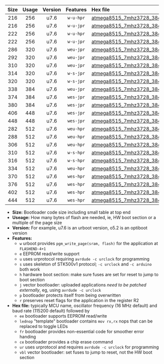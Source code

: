 |Size|Usage|Version|Features|Hex file|
|:-:|:-:|:-:|:-:|:--|
|216|256|u7.6|`w-u-hpr`|[atmega8515_7mhz3728_38400bps_ur.hex](https://raw.githubusercontent.com/stefanrueger/urboot/main//atmega8515_7mhz3728_38400bps_ur.hex)|
|216|256|u7.6|`w-u-jpr`|[atmega8515_7mhz3728_38400bps_ur_vbl.hex](https://raw.githubusercontent.com/stefanrueger/urboot/main//atmega8515_7mhz3728_38400bps_ur_vbl.hex)|
|222|256|u7.6|`w-u-hpr`|[atmega8515_7mhz3728_38400bps_lednop_ur.hex](https://raw.githubusercontent.com/stefanrueger/urboot/main//atmega8515_7mhz3728_38400bps_lednop_ur.hex)|
|222|256|u7.6|`w-u-jpr`|[atmega8515_7mhz3728_38400bps_lednop_ur_vbl.hex](https://raw.githubusercontent.com/stefanrueger/urboot/main//atmega8515_7mhz3728_38400bps_lednop_ur_vbl.hex)|
|286|320|u7.6|`weu-jpr`|[atmega8515_7mhz3728_38400bps_ee_ur_vbl.hex](https://raw.githubusercontent.com/stefanrueger/urboot/main//atmega8515_7mhz3728_38400bps_ee_ur_vbl.hex)|
|292|320|u7.6|`weu-jpr`|[atmega8515_7mhz3728_38400bps_ee_lednop_ur_vbl.hex](https://raw.githubusercontent.com/stefanrueger/urboot/main//atmega8515_7mhz3728_38400bps_ee_lednop_ur_vbl.hex)|
|310|320|u7.6|`weu-jpr`|[atmega8515_7mhz3728_38400bps_ee_lednop_fr_ur_vbl.hex](https://raw.githubusercontent.com/stefanrueger/urboot/main//atmega8515_7mhz3728_38400bps_ee_lednop_fr_ur_vbl.hex)|
|314|320|u7.6|`w-s-jpr`|[atmega8515_7mhz3728_38400bps_vbl.hex](https://raw.githubusercontent.com/stefanrueger/urboot/main//atmega8515_7mhz3728_38400bps_vbl.hex)|
|320|320|u7.6|`w-s-jpr`|[atmega8515_7mhz3728_38400bps_lednop_vbl.hex](https://raw.githubusercontent.com/stefanrueger/urboot/main//atmega8515_7mhz3728_38400bps_lednop_vbl.hex)|
|338|384|u7.6|`weu-jpr`|[atmega8515_7mhz3728_38400bps_ee_lednop_fr_ce_ur_vbl.hex](https://raw.githubusercontent.com/stefanrueger/urboot/main//atmega8515_7mhz3728_38400bps_ee_lednop_fr_ce_ur_vbl.hex)|
|374|384|u7.6|`wes-jpr`|[atmega8515_7mhz3728_38400bps_ee_vbl.hex](https://raw.githubusercontent.com/stefanrueger/urboot/main//atmega8515_7mhz3728_38400bps_ee_vbl.hex)|
|380|384|u7.6|`wes-jpr`|[atmega8515_7mhz3728_38400bps_ee_lednop_vbl.hex](https://raw.githubusercontent.com/stefanrueger/urboot/main//atmega8515_7mhz3728_38400bps_ee_lednop_vbl.hex)|
|406|448|u7.6|`wes-jpr`|[atmega8515_7mhz3728_38400bps_ee_lednop_fr_vbl.hex](https://raw.githubusercontent.com/stefanrueger/urboot/main//atmega8515_7mhz3728_38400bps_ee_lednop_fr_vbl.hex)|
|448|448|u7.6|`wes-jpr`|[atmega8515_7mhz3728_38400bps_ee_lednop_fr_ce_vbl.hex](https://raw.githubusercontent.com/stefanrueger/urboot/main//atmega8515_7mhz3728_38400bps_ee_lednop_fr_ce_vbl.hex)|
|282|512|u7.6|`weu-hpr`|[atmega8515_7mhz3728_38400bps_ee_ur.hex](https://raw.githubusercontent.com/stefanrueger/urboot/main//atmega8515_7mhz3728_38400bps_ee_ur.hex)|
|288|512|u7.6|`weu-hpr`|[atmega8515_7mhz3728_38400bps_ee_lednop_ur.hex](https://raw.githubusercontent.com/stefanrueger/urboot/main//atmega8515_7mhz3728_38400bps_ee_lednop_ur.hex)|
|306|512|u7.6|`weu-hpr`|[atmega8515_7mhz3728_38400bps_ee_lednop_fr_ur.hex](https://raw.githubusercontent.com/stefanrueger/urboot/main//atmega8515_7mhz3728_38400bps_ee_lednop_fr_ur.hex)|
|310|512|u7.6|`w-s-hpr`|[atmega8515_7mhz3728_38400bps.hex](https://raw.githubusercontent.com/stefanrueger/urboot/main//atmega8515_7mhz3728_38400bps.hex)|
|316|512|u7.6|`w-s-hpr`|[atmega8515_7mhz3728_38400bps_lednop.hex](https://raw.githubusercontent.com/stefanrueger/urboot/main//atmega8515_7mhz3728_38400bps_lednop.hex)|
|334|512|u7.6|`weu-hpr`|[atmega8515_7mhz3728_38400bps_ee_lednop_fr_ce_ur.hex](https://raw.githubusercontent.com/stefanrueger/urboot/main//atmega8515_7mhz3728_38400bps_ee_lednop_fr_ce_ur.hex)|
|370|512|u7.6|`wes-hpr`|[atmega8515_7mhz3728_38400bps_ee.hex](https://raw.githubusercontent.com/stefanrueger/urboot/main//atmega8515_7mhz3728_38400bps_ee.hex)|
|376|512|u7.6|`wes-hpr`|[atmega8515_7mhz3728_38400bps_ee_lednop.hex](https://raw.githubusercontent.com/stefanrueger/urboot/main//atmega8515_7mhz3728_38400bps_ee_lednop.hex)|
|402|512|u7.6|`wes-hpr`|[atmega8515_7mhz3728_38400bps_ee_lednop_fr.hex](https://raw.githubusercontent.com/stefanrueger/urboot/main//atmega8515_7mhz3728_38400bps_ee_lednop_fr.hex)|
|444|512|u7.6|`wes-hpr`|[atmega8515_7mhz3728_38400bps_ee_lednop_fr_ce.hex](https://raw.githubusercontent.com/stefanrueger/urboot/main//atmega8515_7mhz3728_38400bps_ee_lednop_fr_ce.hex)|

- **Size:** Bootloader code size including small table at top end
- **Useage:** How many bytes of flash are needed, ie, HW boot section or a multiple of the page size
- **Version:** For example, u7.6 is an urboot version, o5.2 is an optiboot version
- **Features:**
  + `w` urboot provides `pgm_write_page(sram, flash)` for the application at `FLASHEND-4+1`
  + `e` EEPROM read/write support
  + `u` uses urprotocol requiring `avrdude -c urclock` for programming
  + `s` uses skeleton of STK500v1 protocol; `-c urclock` and `-c arduino` both work
  + `h` hardware boot section: make sure fuses are set for reset to jump to boot section
  + `j` vector bootloader: uploaded applications *need to be patched externally*, eg, using `avrdude -c urclock`
  + `p` bootloader protects itself from being overwritten
  + `r` preserves reset flags for the application in the register R2
- **Hex file:** typically MCU name, oscillator frequency (16 MHz default) and baud rate (115200 default) followed by
  + `ee` bootloader supports EEPROM read/write
  + `lednop` "template" bootloader contains `mov rx,rx` nops that can be replaced to toggle LEDs
  + `fr` bootloader provides non-essential code for smoother error handing
  + `ce` bootloader provides a chip erase command
  + `ur` uses urprotocol and requires `avrdude -c urclock` for programming
  + `vbl` vector bootloader: set fuses to jump to reset, not the HW boot section
